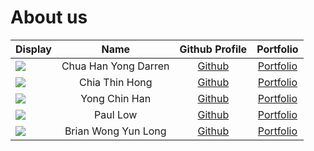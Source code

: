 # About us

Display |         Name         |             Github Profile             | Portfolio 
--------|:--------------------:|:--------------------------------------:|:---------:
![](https://via.placeholder.com/100.png?text=Photo) | Chua Han Yong Darren | [Github](https://github.com/chydarren) | [Portfolio](docs/team/chuahanyongdarren.md)
![](https://via.placeholder.com/100.png?text=Photo) |    Chia Thin Hong    |   [Github](https://github.com/wcwy)    | [Portfolio](docs/team/chiathinhong.md)
![](https://via.placeholder.com/100.png?text=Photo) |    Yong Chin Han     | [Github](https://github.com/chinhan99) | [Portfolio](docs/team/yongchinhan.md)
![](https://via.placeholder.com/100.png?text=Photo) |       Paul Low       | [Github](https://github.com/paullowse) | [Portfolio](docs/team/paullow.md)
![](https://via.placeholder.com/100.png?text=Photo) | Brian Wong Yun Long  | [Github](https://github.com/brian-vb)  | [Portfolio](docs/team/brianwongyunlong.md)


